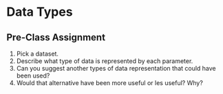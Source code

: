 # Data Types

## Pre-Class Assignment

1.  Pick a dataset.
2.  Describe what type of data is represented by each parameter.
3.  Can you suggest another types of data representation that could have been used?
4.  Would that alternative have been more useful or les useful? Why?
